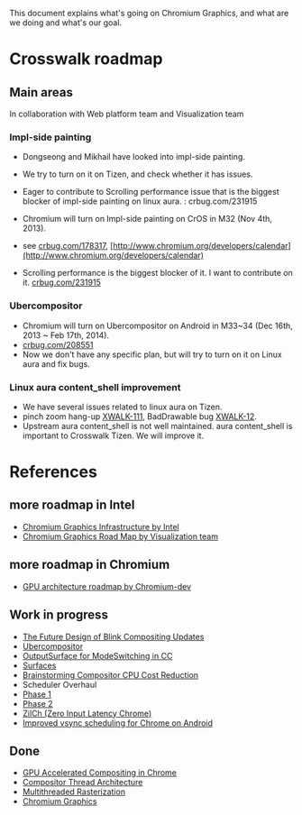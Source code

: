 This document explains what's going on Chromium Graphics, and what are we doing and what's our goal.

# Crosswalk roadmap
## Main areas
In collaboration with Web platform team and Visualization team
### Impl-side painting
* Dongseong and Mikhail have looked into impl-side painting.
 * We try to turn on it on Tizen, and check whether it has issues.
 * Eager to contribute to Scrolling performance issue that is the biggest blocker of impl-side painting on linux aura. : crbug.com/231915

* Chromium will turn on Impl-side painting on CrOS in M32 (Nov 4th, 2013).
 * see [crbug.com/178317](crbug.com/178317), [http://www.chromium.org/developers/calendar](http://www.chromium.org/developers/calendar)
 * Scrolling performance is the biggest blocker of it. I want to contribute on it. [crbug.com/231915](crbug.com/231915)

### Ubercompositor
* Chromium will turn on Ubercompositor on Android in M33~34 (Dec 16th, 2013 ~ Feb 17th, 2014).
 * [crbug.com/208551](crbug.com/208551)
 * Now we don't have any specific plan, but will try to turn on it on Linux aura and fix bugs.

### Linux aura content_shell improvement
* We have several issues related to linux aura on Tizen. 
 * pinch zoom hang-up [XWALK-111](https://crosswalk-project.org/jira/browse/XWALK-111), BadDrawable bug [XWALK-12](https://crosswalk-project.org/jira/browse/XWALK-12).
* Upstream aura content_shell is not well maintained. aura content_shell is important to Crosswalk Tizen. We will improve it.

# References
## more roadmap in Intel
* [Chromium Graphics Infrastructure by Intel](https://docs.google.com/a/intel.com/document/d/1yVCLQO7CaH5qW14fjPADhwFUMONMw1Y3yPIN9h-Xb64/edit#heading=h.r7tvqxgsb10w)
* [Chromium Graphics Road Map by Visualization team](https://opensource.intel.com/linux-wiki/chromium-graphics)

## more roadmap in Chromium
* [GPU architecture roadmap by Chromium-dev](http://www.chromium.org/developers/design-documents/gpu-accelerated-compositing-in-chrome/gpu-architecture-roadmap)

## Work in progress
* [The Future Design of Blink Compositing Updates](https://docs.google.com/a/intel.com/document/d/16beTnE-ovImtDgNZElo7PR0VzNyz3zGuJFiGf1TMTiE/edit)
* [Ubercompositor](https://docs.google.com/a/intel.com/document/d/1ziMZtS5Hf8azogi2VjSE6XPaMwivZSyXAIIp0GgInNA/edit#)
* [OutputSurface for ModeSwitching in CC](https://docs.google.com/a/intel.com/document/d/1YcEU09zkVvg86C05MbLjeKFLIG1p693Fl1gwol4wT5c/edit#)
* [Surfaces](https://docs.google.com/a/intel.com/document/d/1RxbffpK_GxPtZscXgIEN0N9ZT7IC8BObnbx9ynw92qg/edit)
* [Brainstorming Compositor CPU Cost Reduction](https://docs.google.com/a/intel.com/document/d/1WqxdSB1jnwZZv8crH-TfNLEwl_yYHNI91B2fkBAXMgo/edit#heading=h.55grm19hlikl)
* Scheduler Overhaul
 * [Phase 1](https://docs.google.com/a/intel.com/document/d/1LUFA8MDpJcDHE0_L2EHvrcwqOMJhzl5dqb0AlBSqHOY/edit#)
 * [Phase 2](https://docs.google.com/document/d/1VJf2busac85FRQYXhn8hdc-x4yp77JUroTrY-_sj5Ck/edit)
* [ZilCh (Zero Input Latency Chrome)](https://docs.google.com/a/intel.com/document/d/1HmS0YQtWg2ToY67fE8A33PJUyPSwGUwUCLMk_zjK7ik/edit)
* [Improved vsync scheduling for Chrome on Android](https://docs.google.com/document/d/16822du6DLKDZ1vQVNWI3gDVYoSqCSezgEmWZ0arvkP8/edit?pli=1)

## Done
* [GPU Accelerated Compositing in Chrome](http://dev.chromium.org/developers/design-documents/gpu-accelerated-compositing-in-chrome)
* [Compositor Thread Architecture](http://dev.chromium.org/developers/design-documents/compositor-thread-architecture)
* [Multithreaded Rasterization](http://www.chromium.org/developers/design-documents/impl-side-painting)
* [Chromium Graphics](http://www.chromium.org/developers/design-documents/chromium-graphics)



